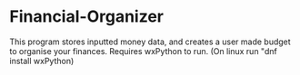 # Financial-Organizer
This program stores inputted money data, and creates a user made budget to organise your finances.
Requires wxPython to run. (On linux run "dnf install wxPython)
